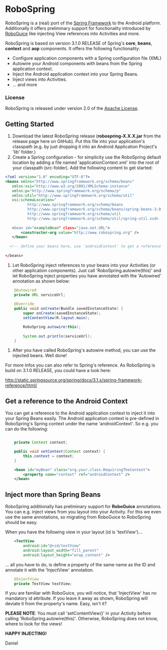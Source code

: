 # RoboSpring
RoboSpring is a (real) port of the [Spring Framework](http://www.springsource.org/spring-framework) to the Android platform. Additionally it offers preliminary support for functionality introduced by [RoboGuice](https://github.com/roboguice/roboguice) like injecting View references into Activities and more.

RoboSpring is based on version 3.1.0 RELEASE of Spring's **core**, **beans**, **context** and **aop** components. It offers the following functionality:

* Configure application components with a Spring configuration file (XML)
* Autowire your Android components with beans from the Spring application context.
* Inject the Android application context into your Spring Beans.
* Inject views into Activities.
* … and more

### License
RoboSpring is released under version 2.0 of the
[Apache License](http://www.apache.org/licenses/LICENSE-2.0).

## Getting Started

 1. Download the latest RoboSpring release (**robospring-X.X.X.jar** from the release page here on GitHub). Put this file into your application's classpath (e.g. by just dropping it into an Android Application Project's 'lib' folder.)
 1. Create a Spring configuration - for simplicity use the RoboSpring default location by adding a file named 'applicationContext.xml' into the root of your classpath (src-folder). Add the following content to get started:
 
 ```xml
<?xml version="1.0" encoding="UTF-8"?>
<beans xmlns="http://www.springframework.org/schema/beans"
	xmlns:xsi="http://www.w3.org/2001/XMLSchema-instance"
	xmlns:p="http://www.springframework.org/schema/p"
	xmlns:util="http://www.springframework.org/schema/util"
	xsi:schemaLocation="
           http://www.springframework.org/schema/beans
           http://www.springframework.org/schema/beans/spring-beans-3.0.xsd
           http://www.springframework.org/schema/util
           http://www.springframework.org/schema/util/spring-util.xsd>
           
	<bean id="exampleBean" class="java.net.URL">
		<constructor-arg value="http://www.robospring.org" />
	</bean>
           
   <!-- define your beans here, use 'androidContext' to get a reference to your app's application context -->        
           
</beans>
 ```
 1. Let RoboSpring inject references to your beans into your Activities (or other application components). Just call 'RoboSpring.autowire(this)' and let RoboSpring inject properties you have annotated with the 'Autowired' annotation as shown below:
  
```java
	@Autowired
	private URL serviceUrl;
	
	@Override
	public void onCreate(Bundle savedInstanceState) {
		super.onCreate(savedInstanceState);
		setContentView(R.layout.main);

		RoboSpring.autowire(this);
		
		System.out.println(serviceUrl);
	}

```
1. After you have called RoboSpring's autowire method, you can use the injected beans. Well done!

For more infos you can also refer to Spring's reference. As RoboSpring is build on 3.1.0 RELEASE, you could have a look here:

http://static.springsource.org/spring/docs/3.1.x/spring-framework-reference/html/


## Get a reference to the Android Context
You can get a reference to the Android application context to inject it into your Spring Beans easily. The Android application context is pre-defined in RoboSpring's Spring context under the name 'androidContext'. So e.g. you can do the following:
  
```java

	private Context context;

	public void setContext(Context context) {
		this.context = context;
	}
```

```xml
	<bean id="myBean" class="org.your.class.RequiringTheContext">
		<property name="context" ref="androidContext" />
	</bean>
```

## Inject more than Spring Beans
RoboSpring additionally has preliminary support for **RoboGuice** annotations. You can e.g. inject views from you layout into your Activity. For this we even use the same annotations, so migrating from RoboGuice to RoboSpring should be easy.

When you have the following view in your layout (id is 'textView')...

```xml
    <TextView
        android:id="@+id/textView"
        android:layout_width="fill_parent"
        android:layout_height="wrap_content" />
```
… all you have to do, is define a property of the same name as the ID and annotate it with the 'InjectView' annotation.
        
```java
	@InjectView
	private TextView textView;
```
If you are familiar with RoboGuice, you will notice, that 'InjectView' has no mandatory id attribute. If you leave it away as shown, RoboSpring will deviate it from the property's name. Easy, isn't it?

**PLEASE NOTE**: You must call 'setContentView()' in your Activity before calling 'RoboSpring.autowire(this)'. Otherwise, RoboSpring does not know, where to look for the views!


**HAPPY INJECTING!**

Daniel